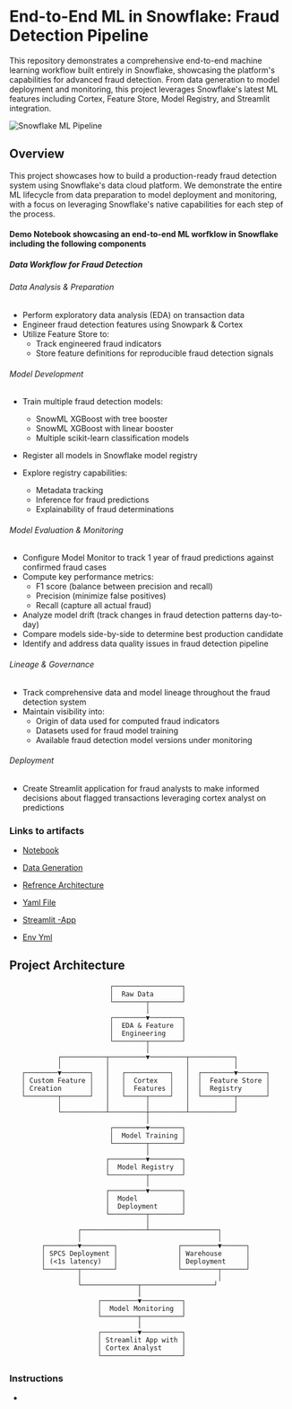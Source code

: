 # End-to-End ML in Snowflake: Fraud Detection Pipeline

This repository demonstrates a comprehensive end-to-end machine learning workflow built entirely in Snowflake, showcasing the platform's capabilities for advanced fraud detection. From data generation to model deployment and monitoring, this project leverages Snowflake's latest ML features including Cortex, Feature Store, Model Registry, and Streamlit integration.

![Snowflake ML Pipeline](https://via.placeholder.com/800x400?text=Snowflake+ML+Pipeline+Diagram)

## Overview

This project showcases how to build a production-ready fraud detection system using Snowflake's data cloud platform. We demonstrate the entire ML lifecycle from data preparation to model deployment and monitoring, with a focus on leveraging Snowflake's native capabilities for each step of the process.

#### Demo Notebook showcasing an end-to-end ML worfklow in Snowflake including the following components

##### Data Workflow for Fraud Detection

###### Data Analysis & Preparation

- Perform exploratory data analysis (EDA) on transaction data
- Engineer fraud detection features using Snowpark & Cortex
- Utilize Feature Store to:
    - Track engineered fraud indicators
    - Store feature definitions for reproducible fraud detection signals

###### Model Development

- Train multiple fraud detection models:
    - SnowML XGBoost with tree booster
    - SnowML XGBoost with linear booster
    - Multiple scikit-learn classification models

- Register all models in Snowflake model registry
- Explore registry capabilities:
    - Metadata tracking
    - Inference for fraud predictions
    - Explainability of fraud determinations

###### Model Evaluation & Monitoring

- Configure Model Monitor to track 1 year of fraud predictions against confirmed fraud cases
- Compute key performance metrics:
    - F1 score (balance between precision and recall)
    - Precision (minimize false positives)
    -  Recall (capture all actual fraud)
- Analyze model drift (track changes in fraud detection patterns day-to-day)
-  Compare models side-by-side to determine best production candidate
- Identify and address data quality issues in fraud detection pipeline


###### Lineage & Governance

- Track comprehensive data and model lineage throughout the fraud detection system
- Maintain visibility into:
    - Origin of data used for computed fraud indicators
    - Datasets used for fraud model training
    - Available fraud detection model versions under monitoring

###### Deployment

- Create Streamlit application for fraud analysts to make informed decisions about flagged transactions leveraging cortex analyst on predictions



### Links to artifacts 

- [Notebook](/src/AI_ML_PROJECT_v1.ipynbsrc/AI_ML_PROJECT_v1.ipynb)

- [Data Generation](src/fraud_analysis_model_final.yaml)

- [Refrence Architecture](src/fraud_analysis_model_final.yaml)

- [Yaml File](src/fraud_analysis_model_final.yaml)

- [Streamlit -App](src/streamlit_app.py)

- [Env Yml](src/environment.yml)

## Project Architecture

```
                         ┌─────────────────┐
                         │  Raw Data       │
                         └────────┬────────┘
                                  │
                         ┌────────▼────────┐
                         │  EDA & Feature  │
                         │  Engineering    │
                         └────────┬────────┘
                                  │
            ┌───────────┬─────────▼─────────┬───────────┐
            │           │                   │           │
   ┌────────▼───────┐   │   ┌───────────┐   │  ┌────────▼───────┐
   │ Custom Feature │   │   │  Cortex   │   │  │  Feature Store │
   │ Creation       │   │   │  Features │   │  │  Registry      │
   └────────┬───────┘   │   └─────┬─────┘   │  └────────┬───────┘
            │           │         │         │           │
            └───────────┴─────────┼─────────┴───────────┘
                                  │
                         ┌────────▼────────┐
                         │  Model Training │
                         └────────┬────────┘
                                  │
                        ┌─────────▼────────┐
                        │  Model Registry  │
                        └─────────┬────────┘
                                  │
                        ┌─────────▼────────┐
                        │  Model           │
                        │  Deployment      │
                        └─────────┬────────┘
                                  │
                 ┌────────────────┴─────────────────┐
                 │                                  │
        ┌────────▼────────┐               ┌─────────▼──────┐
        │ SPCS Deployment │               │ Warehouse      │
        │ (<1s latency)   │               │ Deployment     │
        └────────┬────────┘               └─────────┬──────┘
                 │                                  │
                 └──────────────┬──────────────────┘
                                │
                      ┌─────────▼──────────┐
                      │  Model Monitoring  │
                      └─────────┬──────────┘
                                │
                      ┌─────────▼──────────┐
                      │ Streamlit App with │
                      │ Cortex Analyst     │
                      └────────────────────┘
```




### Instructions 

- 
